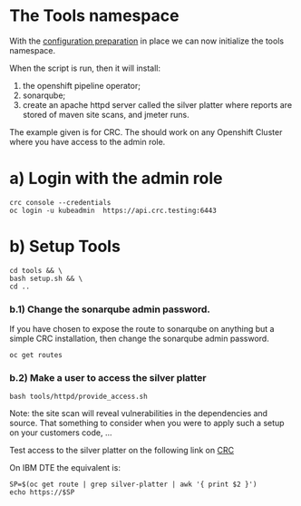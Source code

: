 # The Tools namespace

With the [configuration preparation](CONFIG.MD) in place we can now initialize the tools namespace.

When the script is run, then it will install:
1. the openshift pipeline operator;
2. sonarqube;
3. create an apache httpd server called the silver platter where reports are stored of maven site scans, and jmeter runs.

The example given is for CRC. The should work on any Openshift Cluster where you have access to the admin role.

# a) Login with the admin role

    crc console --credentials
    oc login -u kubeadmin  https://api.crc.testing:6443

# b) Setup Tools

    cd tools && \
    bash setup.sh && \
    cd .. 

### b.1) Change the sonarqube admin password.

If you have chosen to expose the route to sonarqube on anything but a simple CRC installation, then change the sonarqube admin password.

    oc get routes


### b.2) Make a user to access the silver platter

    bash tools/httpd/provide_access.sh

Note: the site scan will reveal vulnerabilities in the dependencies and source. That something to consider when you were to apply such a setup on your customers code, ... 

Test access to the silver platter on the following link on [CRC](http://silver-platter-tools.apps-crc.testing/) 

On IBM DTE the equivalent is:

    SP=$(oc get route | grep silver-platter | awk '{ print $2 }')
    echo https://$SP

